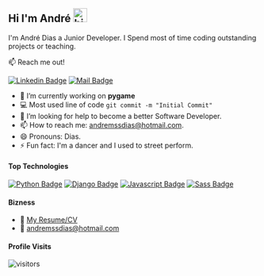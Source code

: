 ## Hi I'm André <img src="https://user-images.githubusercontent.com/1303154/88677602-1635ba80-d120-11ea-84d8-d263ba5fc3c0.gif" width="28px" alt="hi">

I'm André Dias a Junior Developer. I Spend most of time coding outstanding projects or teaching.

:mailbox: Reach me out!


[![Linkedin Badge](https://img.shields.io/badge/-André_Dias-0e76a8?style=flat&labelColor=0e76a8&logo=linkedin&logoColor=white)](https://www.linkedin.com/in/dias-webdev/)
[![Mail Badge](https://img.shields.io/badge/-andremssdias-0078D4?style=flat&labelColor=0078D4&logo=microsoft-outlook&logoColor=white)](mailto:andremssdias@hotmail.com)

<!-- TODO: Add last video link -->

- 🔭 I’m currently working on **pygame**
- :computer: Most used line of code `git commit -m "Initial Commit"`
- 🤔 I’m looking for help to become a better Software Developer.
- 📫 How to reach me: andremssdias@hotmail.com.
- 😄 Pronouns: Dias.
- ⚡ Fun fact: I'm a dancer and I used to street perform.

#### Top Technologies

<!-- TODO: Make technologies links takes you to repositories -->

[![Python Badge](https://img.shields.io/badge/-Python-3776AB?style=for-the-badge&labelColor=black&logo=python&logoColor=white)](#) 
[![Django Badge](https://img.shields.io/badge/-Django-092E20?style=for-the-badge&labelColor=black&logo=django&logoColor=white)](#) 
[![Javascript Badge](https://img.shields.io/badge/-Javascript-F0DB4F?style=for-the-badge&labelColor=black&logo=javascript&logoColor=F0DB4F)](#)
[![Sass Badge](https://img.shields.io/badge/-Sass-CC6699?style=for-the-badge&labelColor=black&logo=sass&logoColor=white)](#) 




#### Bizness
- :paperclip: [My Resume/CV](https://github.com/ipenywis/ipenywis/blob/master/resumes/resume%20v1.0.pdf)
- :email: andremssdias@hotmail.com


#### Profile Visits 

![visitors](https://visitor-badge.glitch.me/badge?page_id=amssdias.amssddas)



